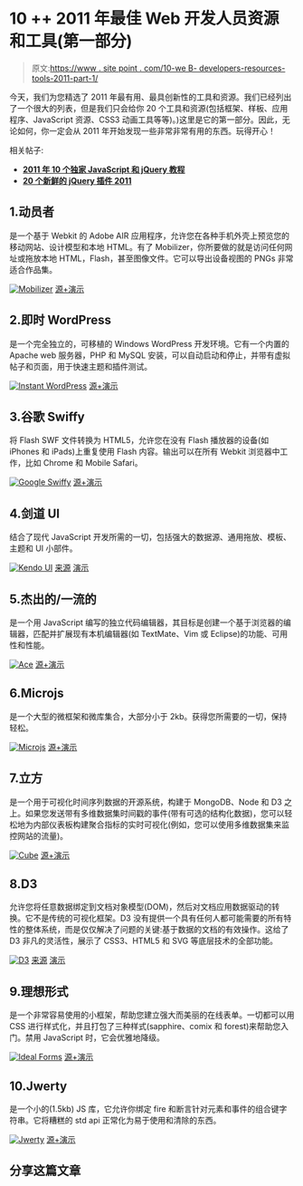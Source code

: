 # 10 ++ 2011 年最佳 Web 开发人员资源和工具(第一部分)

> 原文:[https://www . site point . com/10-we B- developers-resources-tools-2011-part-1/](https://www.sitepoint.com/10-web-developers-resources-tools-2011-part-1/)

今天，我们为您精选了 2011 年最有用、最具创新性的工具和资源。我们已经列出了一个很大的列表，但是我们只会给你 20 个工具和资源(包括框架、样板、应用程序、JavaScript 资源、CSS3 动画工具等等)。)这里是它的第一部分。因此，无论如何，你一定会从 2011 年开始发现一些非常非常有用的东西。玩得开心！

相关帖子:

*   [**2011 年 10 个独家 JavaScript 和 jQuery 教程**](http://www.jquery4u.com/plugins/10-exclusive-javascript-jquery-tutorials-2011/)
*   [**20 个新鲜的 jQuery 插件 2011**](http://www.jquery4u.com/plugins/20-fresh-jquery-plugins-2/)

## 1.动员者

是一个基于 Webkit 的 Adobe AIR 应用程序，允许您在各种手机外壳上预览您的移动网站、设计模型和本地 HTML。有了 Mobilizer，你所要做的就是访问任何网址或拖放本地 HTML，Flash，甚至图像文件。它可以导出设备视图的 PNGs 非常适合作品集。

 [![Mobilizer](../Images/bff7813b9d3e1f92e0e6cad550d06908.png)](http://www.springbox.com/mobilizer/) 
[源+演示](http://www.springbox.com/mobilizer/)

## 2.即时 WordPress

是一个完全独立的，可移植的 Windows WordPress 开发环境。它有一个内置的 Apache web 服务器，PHP 和 MySQL 安装，可以自动启动和停止，并带有虚拟帖子和页面，用于快速主题和插件测试。

 [![Instant WordPress](../Images/4645b9118aeb2dd14f67510e8f074f67.png)](http://www.instantwp.com/) 
[源+演示](http://www.instantwp.com/)

## 3.谷歌 Swiffy

将 Flash SWF 文件转换为 HTML5，允许您在没有 Flash 播放器的设备(如 iPhones 和 iPads)上重复使用 Flash 内容。输出可以在所有 Webkit 浏览器中工作，比如 Chrome 和 Mobile Safari。

 [![Google Swiffy](../Images/ea471f46a8d69d21e85cc1e54e15dd2b.png)](http://www.google.com/doubleclick/studio/swiffy/) 
[源+演示](http://www.google.com/doubleclick/studio/swiffy/)

## 4.剑道 UI

结合了现代 JavaScript 开发所需的一切，包括强大的数据源、通用拖放、模板、主题和 UI 小部件。

 [![Kendo UI](../Images/15be836ec97972b202a0441d4bf6f3a6.png)](http://www.kendoui.com/) 
[来源](http://www.kendoui.com/) [演示](http://demos.kendoui.com/)

## 5.杰出的/一流的

是一个用 JavaScript 编写的独立代码编辑器，其目标是创建一个基于浏览器的编辑器，匹配并扩展现有本机编辑器(如 TextMate、Vim 或 Eclipse)的功能、可用性和性能。

 [![Ace](../Images/143ed58bd275259c64170d333ed43ea7.png)](http://ace.ajax.org/) 
[源+演示](http://ace.ajax.org/)

## 6.Microjs

是一个大型的微框架和微库集合，大部分小于 2kb。获得您所需要的一切，保持轻松。

 [![Microjs](../Images/99727dddf3eeb2ab8293580037ba0fbc.png)](http://microjs.com/) 
[源+演示](http://microjs.com/)

## 7.立方

是一个用于可视化时间序列数据的开源系统，构建于 MongoDB、Node 和 D3 之上。如果您发送带有多维数据集时间戳的事件(带有可选的结构化数据)，您可以轻松地为内部仪表板构建聚合指标的实时可视化(例如，您可以使用多维数据集来监控网站的流量)。

 [![Cube](../Images/162102215aaf91c4d6bb899f38bf80de.png)](http://square.github.com/cube/) 
[源+演示](http://square.github.com/cube/)

## 8.D3

允许您将任意数据绑定到文档对象模型(DOM)，然后对文档应用数据驱动的转换。它不是传统的可视化框架。D3 没有提供一个具有任何人都可能需要的所有特性的整体系统，而是仅仅解决了问题的关键:基于数据的文档的有效操作。这给了 D3 非凡的灵活性，展示了 CSS3、HTML5 和 SVG 等底层技术的全部功能。

 [![D3](../Images/559e1b0b62c617318aaf391047b6ac1e.png)](http://mbostock.github.com/d3/) 
[来源](http://mbostock.github.com/d3/) [演示](http://mbostock.github.com/d3/ex/)

## 9.理想形式

是一个非常容易使用的小框架，帮助您建立强大而美丽的在线表单。一切都可以用 CSS 进行样式化，并且打包了三种样式(sapphire、comix 和 forest)来帮助您入门。禁用 JavaScript 时，它会优雅地降级。

 [![Ideal Forms](../Images/691abe1ee58a9943ba7fd32cd7a5d1e6.png)](http://code.google.com/p/idealforms/) 
[源+演示](http://code.google.com/p/idealforms/)

## 10.Jwerty

是一个小的(1.5kb) JS 库，它允许你绑定 fire 和断言针对元素和事件的组合键字符串。它将糟糕的 std api 正常化为易于使用和清除的东西。

 [![Jwerty](../Images/8228291ff869a4a06803d1edd8717ba4.png)](http://keithcirkel.co.uk/jwerty/) 
[源+演示](http://keithcirkel.co.uk/jwerty/)

## 分享这篇文章